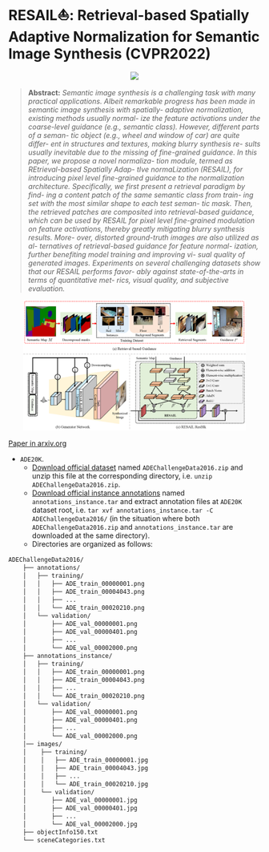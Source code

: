 # RESAIL&#x26F5;: Retrieval-based Spatially Adaptive Normalization for Semantic Image Synthesis (CVPR2022)

<div align="center">
<img src="./contents/multi-results.png">
</div>



>**Abstract:** _Semantic image synthesis is a challenging task with
many practical applications. Albeit remarkable progress
has been made in semantic image synthesis with spatially-
adaptive normalization, existing methods usually normal-
ize the feature activations under the coarse-level guidance
(e.g., semantic class). However, different parts of a seman-
tic object (e.g., wheel and window of car) are quite differ-
ent in structures and textures, making blurry synthesis re-
sults usually inevitable due to the missing of fine-grained
guidance. In this paper, we propose a novel normaliza-
tion module, termed as REtrieval-based Spatially Adap-
tIve normaLization (RESAIL), for introducing pixel level
fine-grained guidance to the normalization architecture.
Specifically, we first present a retrieval paradigm by find-
ing a content patch of the same semantic class from train-
ing set with the most similar shape to each test seman-
tic mask. Then, the retrieved patches are composited into
retrieval-based guidance, which can be used by RESAIL for
pixel level fine-grained modulation on feature activations,
thereby greatly mitigating blurry synthesis results. More-
over, distorted ground-truth images are also utilized as al-
ternatives of retrieval-based guidance for feature normal-
ization, further benefiting model training and improving vi-
sual quality of generated images. Experiments on several
challenging datasets show that our RESAIL performs favor-
ably against state-of-the-arts in terms of quantitative met-
rics, visual quality, and subjective evaluation._

<div align="center">
<img src="./contents/training_art.png" width="88%" height="88%">
</div>

[Paper in arxiv.org]((https://arxiv.org/abs/2204.02854))

- `ADE20K`. 
  - [Download official dataset](http://data.csail.mit.edu/places/ADEchallenge/ADEChallengeData2016.zip) named `ADEChallengeData2016.zip` and unzip this file at the corresponding directory, i.e. `unzip ADEChallengeData2016.zip`.
  - [Download official instance annotations](http://sceneparsing.csail.mit.edu/data/ChallengeData2017/annotations_instance.tar) named `annotations_instance.tar` and extract annotation files at `ADE20K` dataset root, i.e. `tar xvf annotations_instance.tar -C ADEChallengeData2016/` (in the situation where both `ADEChallengeData2016.zip` and `annotations_instance.tar` are downloaded at the same directory). 
  - Directories are organized as follows:
```
ADEChallengeData2016/
    ├── annotations/
    │   ├── training/
    │   │   ├── ADE_train_00000001.png
    │   │   ├── ADE_train_00004043.png
    │   │   ├── ...
    │   │   └── ADE_train_00020210.png
    │   └── validation/
    │       ├── ADE_val_00000001.png
    │       ├── ADE_val_00000401.png
    │       ├── ...
    │       └── ADE_val_00002000.png
    ├── annotations_instance/
    │   ├── training/
    │   │   ├── ADE_train_00000001.png
    │   │   ├── ADE_train_00004043.png
    │   │   ├── ...
    │   │   └── ADE_train_00020210.png
    │   └── validation/
    │       ├── ADE_val_00000001.png
    │       ├── ADE_val_00000401.png
    │       ├── ...
    │       └── ADE_val_00002000.png
    │── images/
    │    ├── training/
    │    │   ├── ADE_train_00000001.jpg
    │    │   ├── ADE_train_00004043.jpg
    │    │   ├── ...
    │    │   └── ADE_train_00020210.jpg
    │    └── validation/
    │       ├── ADE_val_00000001.jpg
    │       ├── ADE_val_00000401.jpg
    │       ├── ...
    │       └── ADE_val_00002000.jpg
    ├── objectInfo150.txt
    └── sceneCategories.txt
```
